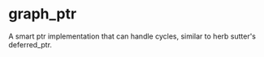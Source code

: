 # graph_ptr
A smart ptr implementation that can handle cycles, similar to herb sutter's deferred_ptr.
